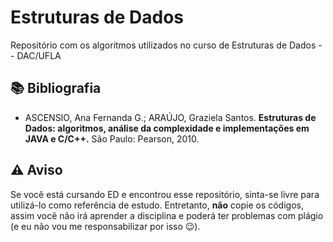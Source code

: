 # Estruturas de Dados
Repositório com os algoritmos utilizados no curso de Estruturas de Dados -- DAC/UFLA

## 📚 Bibliografia
- ASCENSIO, Ana Fernanda G.; ARAÚJO, Graziela Santos. **Estruturas de Dados: algoritmos, análise da complexidade e implementações em JAVA e C/C++.** São Paulo: Pearson, 2010.


## ⚠️ Aviso
Se você está cursando ED e encontrou esse repositório, sinta-se livre para utilizá-lo como referência de estudo. Entretanto, **não** copie os códigos, assim você não irá aprender a disciplina e poderá ter problemas com plágio (e eu não vou me responsabilizar por isso 😉). 
